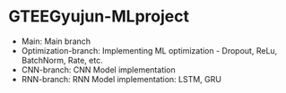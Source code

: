 # GTEEGyujun-MLproject

- Main: Main branch
- Optimization-branch: Implementing ML optimization - Dropout, ReLu, BatchNorm, Rate, etc.
- CNN-branch: CNN Model implementation
- RNN-branch: RNN Model implementation: LSTM, GRU
